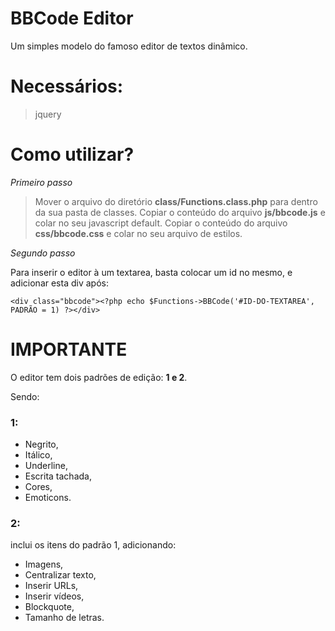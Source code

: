 # BBCode Editor

 Um simples modelo do famoso editor de textos dinâmico.
 
# Necessários:

> jquery

# Como utilizar?

_Primeiro passo_

> Mover o arquivo do diretório **class/Functions.class.php** para dentro da sua pasta de classes.
> Copiar o conteúdo do arquivo **js/bbcode.js** e colar no seu javascript default.
> Copiar o conteúdo do arquivo **css/bbcode.css** e colar no seu arquivo de estilos.

_Segundo passo_

Para inserir o editor à um textarea, basta colocar um id no mesmo, e adicionar esta div após:

```
<div class="bbcode"><?php echo $Functions->BBCode('#ID-DO-TEXTAREA', PADRÃO = 1) ?></div>
```

# IMPORTANTE

O editor tem dois padrões de edição: **1 e 2**.

Sendo:

### 1:

- Negrito,
- Itálico,
- Underline,
- Escrita tachada,
- Cores,
- Emoticons.

### 2: 

inclui os itens do padrão 1, adicionando:

- Imagens,
- Centralizar texto,
- Inserir URLs,
- Inserir vídeos,
- Blockquote,
- Tamanho de letras.
